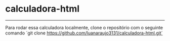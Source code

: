 # calculadora-html
---
Para rodar essa calculadora localmente, clone o repositório 
com o seguinte comando ´git clone https://github.com/luanaraujo3131/calculadora-html.git´

